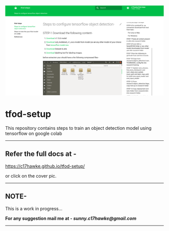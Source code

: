 [![Cover](docs/img/ReadMeCover.png)](https://c17hawke.github.io/tfod-setup/)

# tfod-setup
This repository contains steps to train an object detection model using tensorflow on google colab

---

## Refer the full docs at - 
https://c17hawke.github.io/tfod-setup/

or click on the cover pic.

---

## NOTE-
This is a work in progress...

**For any suggestion mail me at - _sunny.c17hawke@gmail.com_**

---